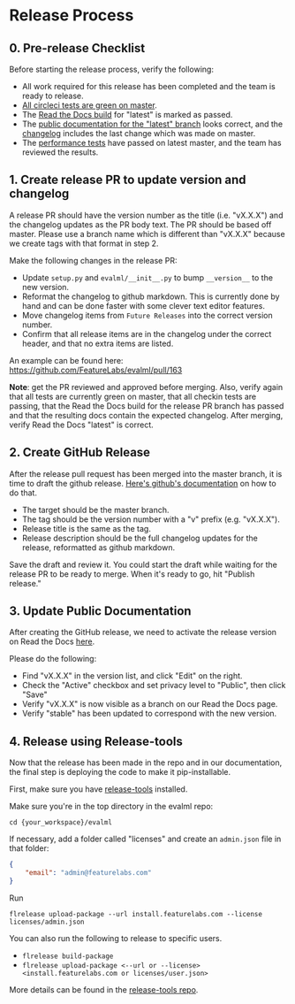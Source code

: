 # Release Process

## 0. Pre-release Checklist
Before starting the release process, verify the following:
* All work required for this release has been completed and the team is ready to release.
* [All circleci tests are green on master](https://app.circleci.com/pipelines/github/FeatureLabs/evalml?branch=master).
* The [Read the Docs build](https://readthedocs.com/projects/feature-labs-inc-evalml/builds/) for "latest" is marked as passed.
* The [public documentation for the "latest" branch](https://evalml.featurelabs.com/en/latest/) looks correct, and the [changelog](https://evalml.featurelabs.com/en/latest/changelog.html) includes the last change which was made on master.
* The [performance tests](https://github.com/FeatureLabs/evalml-performance-tests) have passed on latest master, and the team has reviewed the results.

## 1. Create release PR to update version and changelog
A release PR should have the version number as the title (i.e. "vX.X.X") and the changelog updates as the PR body text. The PR should be based off master. Please use a branch name which is different than "vX.X.X" because we create tags with that format in step 2.

Make the following changes in the release PR:
* Update `setup.py` and `evalml/__init__.py` to bump `__version__` to the new version.
* Reformat the changelog to github markdown. This is currently done by hand and can be done faster with some clever text editor features.
* Move changelog items from `Future Releases` into the correct version number.
* Confirm that all release items are in the changelog under the correct header, and that no extra items are listed.

An example can be found here: https://github.com/FeatureLabs/evalml/pull/163

**Note**: get the PR reviewed and approved before merging. Also, verify again that all tests are currently green on master, that all checkin tests are passing, that the Read the Docs build for the release PR branch has passed and that the resulting docs contain the expected changelog. After merging, verify Read the Docs "latest" is correct.

## 2. Create GitHub Release
After the release pull request has been merged into the master branch, it is time to draft the github release. [Here's github's documentation](https://help.github.com/en/github/administering-a-repository/managing-releases-in-a-repository#creating-a-release) on how to do that.
* The target should be the master branch.
* The tag should be the version number with a "v" prefix (e.g. "vX.X.X").
* Release title is the same as the tag.
* Release description should be the full changelog updates for the release, reformatted as github markdown.

Save the draft and review it. You could start the draft while waiting for the release PR to be ready to merge. When it's ready to go, hit "Publish release."

## 3. Update Public Documentation
After creating the GitHub release, we need to activate the release version on Read the Docs [here](https://readthedocs.com/projects/feature-labs-inc-evalml/versions/).

Please do the following:
* Find "vX.X.X" in the version list, and click "Edit" on the right.
* Check the "Active" checkbox and set privacy level to "Public", then click "Save"
* Verify "vX.X.X" is now visible as a branch on our Read the Docs page.
* Verify "stable" has been updated to correspond with the new version.

## 4. Release using Release-tools
Now that the release has been made in the repo and in our documentation, the final step is deploying the code to make it pip-installable.

First, make sure you have [release-tools](https://github.com/FeatureLabs/release-tools) installed.

Make sure you're in the top directory in the evalml repo:
```shell
cd {your_workspace}/evalml
```

If necessary, add a folder called "licenses" and create an `admin.json` file in that folder:
```json
{
    "email": "admin@featurelabs.com"
}
```

Run
```shell
flrelease upload-package --url install.featurelabs.com --license licenses/admin.json
```

You can also run the following to release to specific users.
* `flrelease build-package`
* `flrelease upload-package <--url or --license> <install.featurelabs.com or licenses/user.json>`

More details can be found in the [release-tools repo](https://github.com/FeatureLabs/release-tools).
